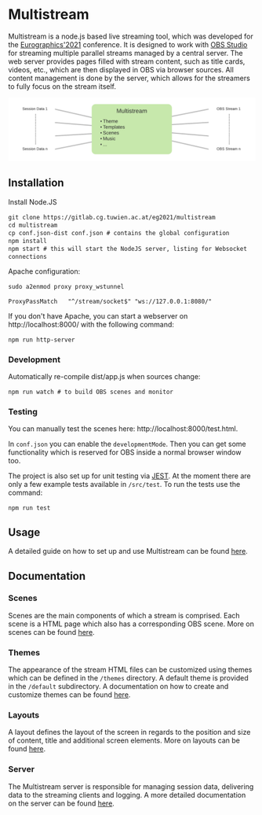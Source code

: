 # Multistream

Multistream is a node.js based live streaming tool, which was developed for the [Eurographics'2021](https://conferences.eg.org/eg2021) conference. 
It is designed to work with [OBS Studio](https://obsproject.com/) for streaming multiple parallel streams managed by a central server.
The web server provides pages filled with stream content, such as title cards, videos, etc., which are then displayed in OBS via browser sources.
All content management is done by the server, which allows for the streamers to fully focus on the stream itself.

![Multistream Overview](./doc/multistream_overview.png "Schematic overview of Multistream")
    
## Installation
Install Node.JS

```shell
git clone https://gitlab.cg.tuwien.ac.at/eg2021/multistream
cd multistream
cp conf.json-dist conf.json # contains the global configuration
npm install
npm start # this will start the NodeJS server, listing for Websocket connections
```

Apache configuration:
```shell
sudo a2enmod proxy proxy_wstunnel
```

```shell
ProxyPassMatch   "^/stream/socket$" "ws://127.0.0.1:8080/"
```

If you don't have Apache, you can start a webserver on http://localhost:8000/ with the following command:
```shell
npm run http-server
```

### Development
Automatically re-compile dist/app.js when sources change:
```shell
npm run watch # to build OBS scenes and monitor
```

### Testing
You can manually test the scenes here: http://localhost:8000/test.html.

In `conf.json` you can enable the `developmentMode`. Then you can get some functionality which is reserved for OBS inside a normal browser window too.

The project is also set up for unit testing via [JEST](https://jestjs.io/). At the moment there are only a few example tests available in `/src/test`.
To run the tests use the command:
```shell
npm run test
```

## Usage
A detailed guide on how to set up and use Multistream can be found [here](/doc/Example.md).

## Documentation
### Scenes
Scenes are the main components of which a stream is comprised. 
Each scene is a HTML page which also has a corresponding OBS scene.
More on scenes can be found [here](/doc/Scenes.md).

### Themes

The appearance of the stream HTML files can be customized using themes which can be defined in the `/themes` directory. 
A default theme is provided in the `/default` subdirectory. A documentation on how to create and customize themes can be found [here](/doc/Theme.md).

### Layouts

A layout defines the layout of the screen in regards to the position and size of content, title and additional screen elements. More on layouts can be found [here](/doc/Layout.md).

### Server

The Multistream server is responsible for managing session data, delivering data to the streaming clients and logging. A more detailed documentation on the server can be found [here](/doc/Server.md). 


    
